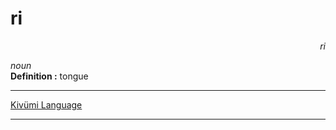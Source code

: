 
# ri

<div align="right"><i>ri</i></div>

*noun*  
**Definition :** tongue  

---

[Kivümi Language](../README.md)

---
